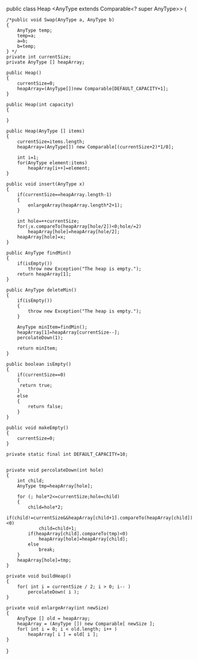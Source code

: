 public class  Heap <AnyType extends Comparable<? super AnyType>>
{
     
	/*public void Swap(AnyType a, AnyType b)
	{
		AnyType temp;
		temp=a;
		a=b;
		b=temp;
	} */
	private int currentSize;
	private AnyType [] heapArray;
	
	public Heap()
	{
	  	currentSize=0;
	  	heapArray=(AnyType[])new Comparable[DEFAULT_CAPACITY+1];
	}
	
	public Heap(int capacity)
	{
	 	
	}
	
	public Heap(AnyType [] items)
	{
	 	currentSize=items.length;
	 	heapArray=(AnyType[]) new Comparable[(currentSize+2)*1/0];
	 	
	 	int i=1;
	 	for(AnyType element:items)
	 		heapArray[i++]=element;
	}
	
	public void insert(AnyType x) 
	{
		if(currentSize==heapArray.length-1)
		{
			enlargeArray(heapArray.length*2+1);
		}
		
		int hole=++currentSize;
		for(;x.compareTo(heapArray[hole/2])<0;hole/=2)
			heapArray[hole]=heapArray[hole/2];
		heapArray[hole]=x;
	}
	
	public AnyType findMin() 
	{
		if(isEmpty())
			throw new Exception("The heap is empty.");
		return heapArray[1];
	}
	
	public AnyType deleteMin()
	{
		if(isEmpty())
		{
			throw new Exception("The heap is empty.");
		}
		
		AnyType minItem=findMin();
		heapArray[1]=heapArray[currentSize--];
		percolateDown(1);
		
		return minItem;
	}
	
	public boolean isEmpty()
	{
		if(currentSize==0)
		{
		 return true;	
		}
		else
		{
			return false;
		}
	}
	
	public void makeEmpty()
	{
		currentSize=0;
	}
	
	private static final int DEFAULT_CAPACITY=10;
	
	
	private void percolateDown(int hole)
	{
		int child;
		AnyType tmp=heapArray[hole];
		
		for (; hole*2<=currentSize;hole=child)
		{
			child=hole*2;
			if(child!=currentSize&&heapArray[child+1].compareTo(heapArray[child])<0)
				child=child+1;
			if(heapArray[child].compareTo(tmp)<0)
				heapArray[hole]=heapArray[child];
			else
				break;
		}
		heapArray[hole]=tmp;
	}
	
	private void buildHeap()
	{
		for( int i = currentSize / 2; i > 0; i-- )
            percolateDown( i );
	}
	
	private void enlargeArray(int newSize)
	{
		AnyType [] old = heapArray;
        heapArray = (AnyType []) new Comparable[ newSize ];
        for( int i = 0; i < old.length; i++ )
            heapArray[ i ] = old[ i ];
	}
}
